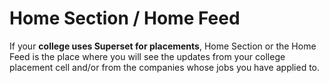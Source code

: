 # Home Section / Home Feed

If your **college uses Superset for placements**, Home Section or the Home Feed is the place where you will see the updates from your college placement cell and/or from the companies whose jobs you have applied to.

